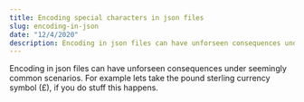 ```yaml
---
title: Encoding special characters in json files
slug: encoding-in-json
date: "12/4/2020"
description: Encoding in json files can have unforseen consequences under seemingly common scenarios. For example lets take the pound sterling currency symbol (£)...
---
```


Encoding in json files can have unforseen consequences under seemingly common scenarios. For example lets take the pound sterling currency symbol (£), if you do stuff this happens.
